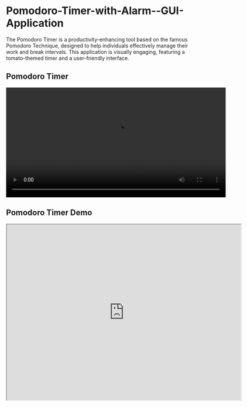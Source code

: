 # Pomodoro-Timer-with-Alarm--GUI-Application
The Pomodoro Timer is a productivity-enhancing tool based on the famous Pomodoro Technique, designed to help individuals effectively manage their work and break intervals. This application is visually engaging, featuring a tomato-themed timer and a user-friendly interface.


## Pomodoro Timer

<video controls width="600">
    <source src="https://drive.google.com/file/d/1Uh_IBi3lN4CrTpI9qWslFKDlCdYCe3t4/preview" width="640" height="480" allow="autoplay" type="video/mp4">
    Your browser does not support the video tag.
</video>

## Pomodoro Timer Demo

<iframe src="https://drive.google.com/file/d/1Uh_IBi3lN4CrTpI9qWslFKDlCdYCe3t4/preview" width="640" height="480" allow="autoplay"></iframe>
